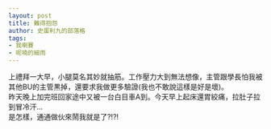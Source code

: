 ```yaml
---
layout: post
title: 難得抱怨
author: 史蛋利九的部落格
tags:
- 我喇賽
- 呢喃的細雨
---
```


上禮拜一大早，小腿莫名其妙就抽筋。工作壓力大到無法想像，主管跟學長怕我被其他BU的主管黒掉，還要求我做更多驗證(我也不敢說這樣是好是壞)。  
昨天晚上加完班回家途中又被一台白目車A到。今天早上起床還胃絞痛，拉肚子拉到冒冷汗...  
是怎樣，通通做伙來鬧我就是了?!?!

